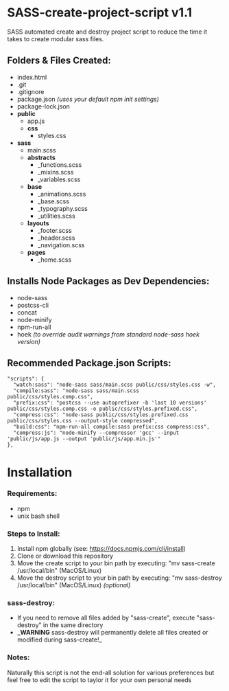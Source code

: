 # SASS-create-project-script v1.1
SASS automated create and destroy project script to reduce the time it takes to create modular sass files.  

## Folders & Files Created:
- index.html
- .git
- .gitignore
- package.json _(uses your default npm init settings)_
- package-lock.json  
- **public**  
    - app.js  
    - **css**  
        - styles.css  
- **sass**
    - main.scss
    - **abstracts**  
        - _functions.scss  
        - _mixins.scss  
        - _variables.scss  
    - **base**  
        - _animations.scss  
        - _base.scss  
        - _typography.scss  
        - _utilities.scss  
    - **layouts**  
        - _footer.scss  
        - _header.scss  
        - _navigation.scss  
    - **pages**  
        - _home.scss
        
## Installs Node Packages as Dev Dependencies:
- node-sass
- postcss-cli
- concat
- node-minify
- npm-run-all
- hoek _(to override audit warnings from standard node-sass hoek version)_

## Recommended Package.json Scripts:
    "scripts": {
      "watch:sass": "node-sass sass/main.scss public/css/styles.css -w",
      "compile:sass": "node-sass sass/main.scss public/css/styles.comp.css",
      "prefix:css": "postcss --use autoprefixer -b 'last 10 versions' public/css/styles.comp.css -o public/css/styles.prefixed.css",
      "compress:css": "node-sass public/css/styles.prefixed.css public/css/styles.css --output-style compressed",
      "build:css": "npm-run-all compile:sass prefix:css compress:css",
      "compress:js": "node-minify --compressor 'gcc' --input 'public/js/app.js --output 'public/js/app.min.js'"
    },

# Installation
### Requirements:
  - npm
  - unix bash shell

### Steps to Install:
1. Install npm globally (see: https://docs.npmjs.com/cli/install)
2. Clone or download this repository
3. Move the create script to your bin path by executing: "mv sass-create /usr/local/bin" (MacOS/Linux)
4. Move the destroy script to your bin path by executing: "mv sass-destroy /usr/local/bin" (MacOS/Linux) _(optional)_

### sass-destroy:
- If you need to remove all files added by "sass-create", execute "sass-destroy" in the same directory
- **_WARNING** sass-destroy will permanently delete all files created or modified during sass-create!_

### Notes:
Naturally this script is not the end-all solution for various preferences but feel free to edit the script to taylor it for your own personal needs
